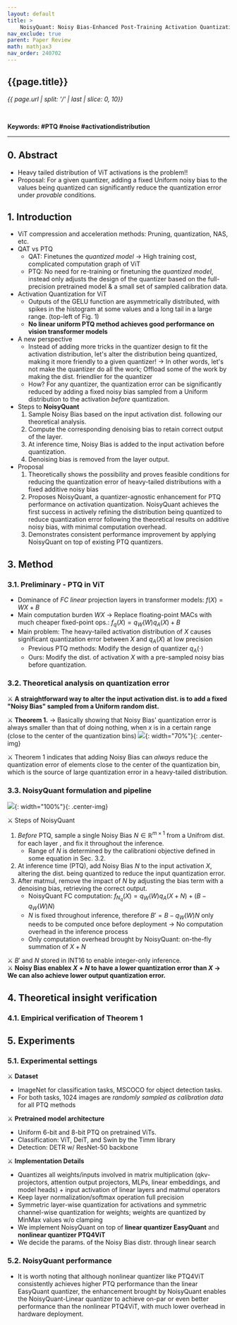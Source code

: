 ```yaml
---
layout: default
title: >
    NoisyQuant: Noisy Bias-Enhanced Post-Training Activation Quantization for Vision Transformers
nav_exclude: true
parent: Paper Review
math: mathjax3
nav_order: 240702
---
```


## {{page.title}}
*{{ page.url | split: '/' | last | slice: 0, 10}}*

 <br>

 **Keywords: #PTQ #noise #activationdistribution**

---

## 0. Abstract
- Heavy tailed distribution of ViT activations is the problem!!
- Proposal: For a given quantizer, adding a fixed Uniform noisy bias to the values being quantized can significantly reduce the quantization error under *provable* conditions.

## 1. Introduction
- ViT compression and acceleration methods: Pruning, quantization, NAS, etc.
- QAT vs PTQ
  - QAT: Finetunes the *quantized model* → High training cost, complicated computation graph of ViT
  - PTQ: No need for re-training or finetuning the *quantized model*, instead only adjusts the design of the quantizer based on the full-precision pretrained model & a small set of sampled calibration data. 
- Activation Quantization for ViT
  - Outputs of the GELU function are asymmetrically distributed, with spikes in the histogram at some values and a long tail in a large range. (top-left of Fig. 1)
  - **No linear uniform PTQ method achieves good performance on vision transformer models**
- A new perspective
  - Instead of adding more tricks in the quantizer design to fit the activation distribution, let's alter the distribution being quantized, making it more friendly to a given quantizer! → In other words, let's not make the quantizer do all the work; Offload some of the work by making the dist. friendlier for the quantizer
  - How? For any quantizer, the quantization error can be significantly reduced by adding a fixed noisy bias sampled from a Uniform distribution to the activation *before* quantization. 
- Steps to **NoisyQuant**
  1. Sample Noisy Bias based on the input activation dist. following our theoretical analysis.
  2. Compute the corresponding denoising bias to retain correct output of the layer. 
  3. At inference time, Noisy Bias is added to the input activation before quantization.
  4. Denoising bias is removed from the layer output. 
- Proposal
  1. Theoretically shows the possibility and proves feasible conditions for reducing the quantization error of heavy-tailed distributions with a fixed additive noisy bias
  2. Proposes NoisyQuant, a quantizer-agnostic enhancement for PTQ performance on activation quantization. NoisyQuant achieves the first success in actively refining the distribution being quantized to reduce quantization error following the theoretical results on additive noisy bias, with minimal computation overhead. 
  3. Demonstrates consistent performance improvement by applying NoisyQuant on top of existing PTQ quantizers.

## 3. Method

### 3.1. Preliminary - PTQ in ViT
- Dominance of *FC linear* projection layers in transformer models: $f(X) = WX + B$
- Main computation burden $WX$ → Replace floating-point MACs with much cheaper fixed-point ops.: $f_q(X)=q_W(W)q_A(X)+B$
- Main problem: The heavy-tailed activation distribution of $X$ causes significant quantization error between $X$ and $q_A(X)$ at low precision
  - Previous PTQ methods: Modify the design of quantizer $q_A(\cdot)$
  - Ours: Modify the dist. of activation $X$ with a pre-sampled noisy bias before quantization. 

### 3.2. Theoretical analysis on quantization error 
⚔️ **A straightforward way to alter the input activation dist. is to add a fixed "Noisy Bias" sampled from a Uniform random dist.**

⚔️ **Theorem 1.** → Basically showing that Noisy Bias' quantization error is always smaller than that of doing nothing, when $x$ is in a certain range (close to the center of the quantization bins)
![](/img/2024-07-02-16-48-54.png){: width="70%"}{: .center-img}

⚔️ Theorem 1 indicates that adding Noisy Bias can *always* reduce the quantization error of elements close to the center of the quantization bin, which is the source of large quantization error in a heavy-tailed distribution. 

### 3.3. NoisyQuant formulation and pipeline
![](/img/2024-07-02-14-27-13.png){: width="100%"}{: .center-img}

⚔ Steps of NoisyQuant
1. *Before* PTQ, sample a single Noisy Bias $N \in \mathbb{R}^{m\times 1}$ from a Unifrom dist. for each layer , and fix it throughout the inference. 
    - Range of $N$ is determined by the calibrationi objective defined in some equation in Sec. 3.2. 
2. At inference time (PTQ), add Noisy Bias $N$ to the input activation $X$, altering the dist. being quantized to reduce the input quantization error. 
3. After matmul, remove the impact of $N$ by adjusting the bias term with a denoising bias, retrieving the correct output. 
    - NoisyQuant FC computation: $f_{N_q}(X)=q_W(W)q_A(X+N)+(B-q_W(W)N)$
    - $N$ is fixed throughout inference, therefore $B'=B-q_W(W)N$ only needs to be computed once before deployment → No computation overhead in the inference process
    - Only computation overhead brought by NoisyQuant: on-the-fly summation of $X+N$  

⚔ $B'$ and $N$ stored in INT16 to enable integer-only inference.   
⚔ **Noisy Bias enablex $X+N$ to have a lower quantization error than $X$ → We can also achieve lower output quantization error.** 


## 4. Theoretical insight verification
### 4.1. Empirical verification of Theorem 1

## 5. Experiments
### 5.1. Experimental settings
⚔️ **Dataset**
- ImageNet for classification tasks, MSCOCO for object detection tasks. 
- For both tasks, 1024 images are *randomly sampled as calibration data* for all PTQ methods  

⚔️ **Pretrained model architecture**
- Uniform 6-bit and 8-bit PTQ on pretrained ViTs.
- Classification: ViT, DeiT, and Swin by the Timm library
- Detection: DETR w/ ResNet-50 backbone  

⚔️ **Implementation Details**
- Quantizes all weights/inputs involved in matrix multiplication (qkv-projectors, attention output projectors, MLPs, linear embeddings, and model heads) + input activation of linear layers and matmul operators 
- Keep layer normalization/softmax operation full precision
- Symmetric layer-wise quantization for activations and symmetric channel-wise quantization for weights; weights are quantized by MinMax values w/o clamping 
- We implement NoisyQuant on top of **linear quantizer EasyQuant** and **nonlinear quantizer PTQ4ViT**
- We decide the params. of the Noisy Bias distr. through linear search 
### 5.2. NoisyQuant performance
- It is worth noting that although nonlinear quantizer like PTQ4ViT consistently achieves higher PTQ performance than the linear EasyQuant quantizer, the enhancement brought by NoisyQuant enables the NoisyQuant-Linear quantizer to achieve on-par or even better performance than the nonlinear PTQ4ViT, with much lower overhead in hardware deployment.